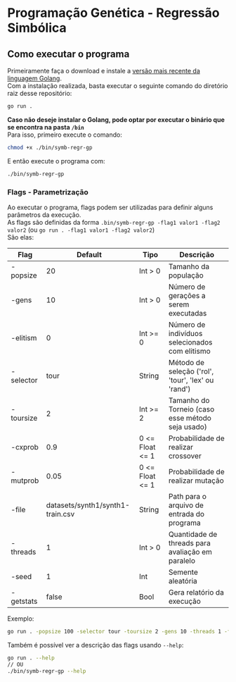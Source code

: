 # Programação Genética - Regressão Simbólica

## Como executar o programa

Primeiramente faça o download e instale a [versão mais recente da linguagem Golang](https://go.dev/doc/install).  
Com a instalação realizada, basta executar o seguinte comando do diretório raiz desse repositório:

```sh
go run .
```

**Caso não deseje instalar o Golang, pode optar por executar o binário que se encontra na pasta `/bin`**  
Para isso, primeiro execute o comando:

```sh 
chmod +x ./bin/symb-regr-gp
```

E então execute o programa com:

```sh 
./bin/symb-regr-gp
```

### Flags - Parametrização

Ao executar o programa, flags podem ser utilizadas para definir alguns parâmetros da execução.  
As flags são definidas da forma `.bin/symb-regr-gp -flag1 valor1 -flag2 valor2` (ou `go run . -flag1 valor1 -flag2 valor2`)  
São elas:

| Flag        | Default                          | Tipo            | Descrição                                          |
| ----------- | -------------------------------- | --------------- | -------------------------------------------------- |
| \-popsize   | 20                               | Int > 0         | Tamanho da população                               |
| \-gens      | 10                               | Int > 0         | Número de gerações a serem executadas              |
| \-elitism   | 0                                | Int >= 0        | Número de indivíduos selecionados com elitismo     |
| \-selector  | tour                             | String          | Método de seleção ('rol', 'tour', 'lex' ou 'rand') |
| \-toursize  | 2                                | Int >= 2        | Tamanho do Torneio (caso esse método seja usado)   |
| \-cxprob    | 0.9                              | 0 <= Float <= 1 | Probabilidade de realizar crossover                |
| \-mutprob   | 0.05                             | 0 <= Float <= 1 | Probabilidade de realizar mutação                  |
| \-file      | datasets/synth1/synth1-train.csv | String          | Path para o arquivo de entrada do programa         |
| \-threads   | 1                                | Int > 0         | Quantidade de threads para avaliação em paralelo   |
| \-seed      | 1                                | Int             | Semente aleatória                                  |
| \-getstats  | false                            | Bool            | Gera relatório da execução                         |

Exemplo:

```sh
go run . -popsize 100 -selector tour -toursize 2 -gens 10 -threads 1 -file "datasets/synth1/synth1-train.csv" -cxprob 0.9 -mutprob 0.05 -elitism 1 -seed 1111
```

Também é possível ver a descrição das flags usando `--help`:

```sh
go run . --help
// OU
./bin/symb-regr-gp --help
```

